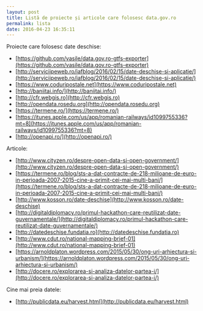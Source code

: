 ```yaml
---
layout: post
title: Listă de proiecte și articole care folosesc data.gov.ro
permalink: lista
date: 2016-04-23 16:35:11
---
```


Proiecte care folosesc date deschise:

* [https://github.com/vasile/data.gov.ro-gtfs-exporter](https://github.com/vasile/data.gov.ro-gtfs-exporter)
* [http://serviciipeweb.ro/iafblog/2016/02/15/date-deschise-si-aplicatie/](http://serviciipeweb.ro/iafblog/2016/02/15/date-deschise-si-aplicatie/)
* [https://www.coduripostale.net](https://www.coduripostale.net)
* [http://baniitai.info/](http://baniitai.info/)
* [http://cfr.webgis.ro](http://cfr.webgis.ro)
* [http://opendata.rosedu.org](http://opendata.rosedu.org)
* [https://termene.ro/](https://termene.ro/)
* [https://itunes.apple.com/us/app/romanian-railways/id1099755336?mt=8](https://itunes.apple.com/us/app/romanian-railways/id1099755336?mt=8)
* [http://openapi.ro/](http://openapi.ro/)

Articole:

* [http://www.cityzen.ro/despre-open-data-si-open-government/](http://www.cityzen.ro/despre-open-data-si-open-government/)
* [https://termene.ro/blog/sts-a-dat-contracte-de-218-milioane-de-euro-in-perioada-2007-2015-cine-a-primit-cei-mai-multi-bani/](https://termene.ro/blog/sts-a-dat-contracte-de-218-milioane-de-euro-in-perioada-2007-2015-cine-a-primit-cei-mai-multi-bani/)
* [http://www.kosson.ro/date-deschise](http://www.kosson.ro/date-deschise)
* [http://digitaldiplomacy.ro/primul-hackathon-care-reutilizat-date-guvernamentale/](http://digitaldiplomacy.ro/primul-hackathon-care-reutilizat-date-guvernamentale/)
* [http://datedeschise.fundatia.ro](http://datedeschise.fundatia.ro)
* [http://www.cdut.ro/national-mapping-brief-01](http://www.cdut.ro/national-mapping-brief-01)
* [https://arnoldplaton.wordpress.com/2015/05/30/ong-uri-arhiectura-si-urbanism/](https://arnoldplaton.wordpress.com/2015/05/30/ong-uri-arhiectura-si-urbanism/)
* [http://docere.ro/explorarea-si-analiza-datelor-partea-i/](http://docere.ro/explorarea-si-analiza-datelor-partea-i/)

Cine mai preia datele:

* [http://publicdata.eu/harvest.html](http://publicdata.eu/harvest.html)
